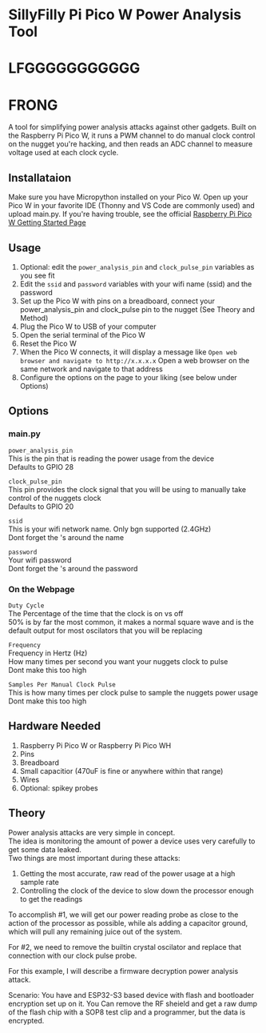 # SillyFilly Pi Pico W Power Analysis Tool
# LFGGGGGGGGGGG
# FRONG
A tool for simplifying power analysis attacks against other gadgets. 
Built on the Raspberry Pi Pico W, it runs a PWM channel to do manual clock control on the nugget you're hacking, and then reads an ADC channel to measure voltage used at each clock cycle.

## Installataion
Make sure you have Micropython installed on your Pico W.
Open up your Pico W in your favorite IDE (Thonny and VS Code are commonly used) and upload main.py.
If you're having trouble, see the official [Raspberry Pi Pico W Getting Started Page](https://projects.raspberrypi.org/en/projects/get-started-pico-w)

## Usage
1) Optional: edit the `power_analysis_pin` and `clock_pulse_pin` variables as you see fit
2) Edit the `ssid` and `password` variables with your wifi name (ssid) and the password
3) Set up the Pico W with pins on a breadboard, connect your power_analysis_pin and clock_pulse pin to the nugget (See Theory and Method)
3) Plug the Pico W to USB of your computer
4) Open the serial terminal of the Pico W
5) Reset the Pico W
6) When the Pico W connects, it will display a message like `Open web browser and navigate to http://x.x.x.x` Open a web browser on the same network and navigate to that address
7) Configure the options on the page to your liking (see below under Options)


## Options
### main.py
`power_analysis_pin`  
     This is the pin that is reading the power usage from the device  
     Defaults to GPIO 28  
  
`clock_pulse_pin`  
     This pin provides the clock signal that you will be using to manually take control of the nuggets clock  
     Defaults to GPIO 20  
  
`ssid`  
     This is your wifi network name. Only bgn supported (2.4GHz)  
     Dont forget the 's around the name  
  
`password`  
     Your wifi password  
     Dont forget the 's around the password  
  
### On the Webpage
`Duty Cycle`  
     The Percentage of the time that the clock is on vs off  
     50% is by far the most common, it makes a normal square wave and is the default output
    for most oscilators that you will be replacing  
  
`Frequency`  
     Frequency in Hertz (Hz)  
     How many times per second you want your nuggets clock to pulse  
     Dont make this too high  
  
`Samples Per Manual Clock Pulse`  
     This is how many times per clock pulse to sample the nuggets power usage  
     Dont make this too high  
  
## Hardware Needed
1) Raspberry Pi Pico W or Raspberry Pi Pico WH
2) Pins
3) Breadboard
4) Small capacitior (470uF is fine or anywhere within that range)
5) Wires 
6) Optional: spikey probes

## Theory
Power analysis attacks are very simple in concept.  
The idea is monitoring the amount of power a device uses very carefully to get some data leaked.  
Two things are most important during these attacks:  
1) Getting the most accurate, raw read of the power usage at a high sample rate
2) Controlling the clock of the device to slow down the processor enough to get the readings
  
To accomplish #1, we will get our power reading probe as close to the action of the processor as possible, while als adding a capacitor ground, which will pull any remaining juice out of the system.  

For #2, we need to remove the builtin crystal oscilator and replace that connection with our clock pulse probe.  
  
For this example, I will describe a firmware decryption power analysis attack.  
  
Scenario:  You have and ESP32-S3 based device with flash and bootloader encryption set up on it. You Can remove the RF sheield and get a raw dump of the flash chip with a SOP8 test clip and a programmer, but the data is encrypted.